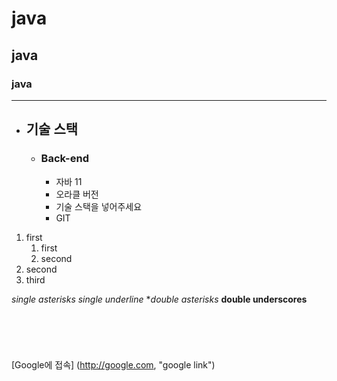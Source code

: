 # java
## java
### java

***


- ## 기술 스택
  - ### Back-end
    - 자바 11
    - 오라클 버전
    - 기술 스택을 넣어주세요
    - GIT

1. first
    1. first
    2. second
2. second
3. third

*single asterisks*
_single underline_
**double asterisks*
__double underscores__

<pre>
<code>
  
 </code>
 </pre>
 
 [Google에 접속] (http://google.com, "google link")

